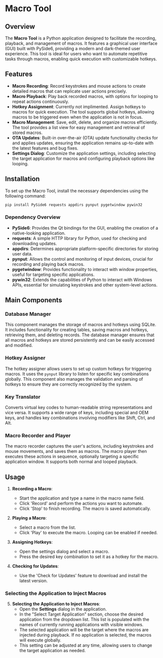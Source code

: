 # Macro Tool

## Overview

The **Macro Tool** is a Python application designed to facilitate the recording, playback, and management of macros. It features a graphical user interface (GUI) built with PySide6, providing a modern and dark-themed user experience. This tool is ideal for users who want to automate repetitive tasks through macros, enabling quick execution with customizable hotkeys.

## Features

- **Macro Recording**: Record keystrokes and mouse actions to create detailed macros that can replicate user actions precisely.
- **Macro Playback**: Play back recorded macros, with options for looping to repeat actions continuously.
- **Hotkey Assignment**: Currently not implimented. Assign hotkeys to macros for quick execution. The tool supports global hotkeys, allowing macros to be triggered even when the application is not in focus.
- **Macro Management**: Save, edit, delete, and organize macros efficiently. The tool provides a list view for easy management and retrieval of stored macros.
- **OTA Updates**: Built-in over-the-air (OTA) update functionality checks for and applies updates, ensuring the application remains up-to-date with the latest features and bug fixes.
- **Settings Dialog**: Customize the application settings, including selecting the target application for macros and configuring playback options like looping.

## Installation

To set up the Macro Tool, install the necessary dependencies using the following command:

```bash
pip install PySide6 requests appdirs pynput pygetwindow pywin32
```

### Dependency Overview

- **PySide6**: Provides the Qt bindings for the GUI, enabling the creation of a native-looking application.
- **requests**: A simple HTTP library for Python, used for checking and downloading updates.
- **appdirs**: Determines appropriate platform-specific directories for storing user data.
- **pynput**: Allows the control and monitoring of input devices, crucial for recording and playing back macros.
- **pygetwindow**: Provides functionality to interact with window properties, useful for targeting specific applications.
- **pywin32**: Extends the capabilities of Python to interact with Windows APIs, essential for simulating keystrokes and other system-level actions.

## Main Components

### Database Manager
This component manages the storage of macros and hotkeys using SQLite. It includes functionality for creating tables, saving macros and hotkeys, retrieving them, and deleting records. The database manager ensures that all macros and hotkeys are stored persistently and can be easily accessed and modified.

### Hotkey Assigner
The hotkey assigner allows users to set up custom hotkeys for triggering macros. It uses the `pynput` library to listen for specific key combinations globally. This component also manages the validation and parsing of hotkeys to ensure they are correctly recognized by the system.

### Key Translator
Converts virtual key codes to human-readable string representations and vice versa. It supports a wide range of keys, including special and OEM keys, and handles key combinations involving modifiers like Shift, Ctrl, and Alt.

### Macro Recorder and Player
The macro recorder captures the user's actions, including keystrokes and mouse movements, and saves them as macros. The macro player then executes these actions in sequence, optionally targeting a specific application window. It supports both normal and looped playback.


## Usage

1. **Recording a Macro**:
   - Start the application and type a name in the macro name field.
   - Click 'Record' and perform the actions you want to automate.
   - Click 'Stop' to finish recording. The macro is saved automatically.

2. **Playing a Macro**:
   - Select a macro from the list.
   - Click 'Play' to execute the macro. Looping can be enabled if needed.

3. **Assigning Hotkeys**:
   - Open the settings dialog and select a macro.
   - Press the desired key combination to set it as a hotkey for the macro.

4. **Checking for Updates**:
   - Use the 'Check for Updates' feature to download and install the latest version.

### Selecting the Application to Inject Macros

5. **Selecting the Application to Inject Macros**:
   - Open the **Settings** dialog in the application.
   - In the "Select Target Application" section, choose the desired application from the dropdown list. This list is populated with the names of currently running applications with visible windows.
   - The selected application will be the target where the macros are injected during playback. If no application is selected, the macros will execute globally.
   - This setting can be adjusted at any time, allowing users to change the target application as needed.
